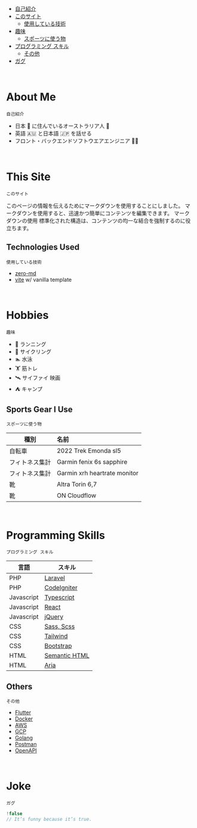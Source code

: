 <!-- TOC -->
* [自己紹介](#about-me)
* [このサイト](#this-site)
  * [使用している技術](#technologies-used)
* [趣味](#hobbies)
  * [スポーツに使う物](#sports-gear-i-use)
* [プログラミング スキル](#programming-skills)
  * [その他](#others)
* [ガグ](#joke)
<!-- TOC -->

<br>

# About Me

`自己紹介`

- 日本 🎏 に住んでいるオーストラリア人 🦘
- 英語 🇦🇺 と日本語 🇯🇵 を話せる
- フロント・バックエンドソフトウエアエンジニア 👨‍💻

<br>

# This Site

`このサイト`

このページの情報を伝えるためにマークダウンを使用することにしました。 マークダウンを使用すると、迅速かつ簡単にコンテンツを編集できます。 マークダウンの使用
標準化された構造は、コンテンツの均一な結合を強制するのに役立ちます。

## Technologies Used

`使用している技術`

- [zero-md](https://github.com/zerodevx/zero-md)
- [vite](https://vitejs.dev/) w/ vanilla template

<br>

# Hobbies

`趣味`

- 🏃‍ ランニング
- 🚴‍ サイクリング
- 🏊‍ 水泳
- 🏋 筋トレ
- 🛰️ サイファイ 映画
- ⛺️ キャンプ

## Sports Gear I Use

`スポーツに使う物`

| 種別      | 名前                           |
|---------|:-----------------------------|
| 自転車     | 2022 Trek Emonda sl5         |
| フィトネス集計 | Garmin fenix 6s sapphire     |
| フィトネス集計 | Garmin xrh heartrate monitor |
| 靴       | Altra Torin 6,7              |
| 靴       | ON Cloudflow                 |

<br>

# Programming Skills

`プログラミング スキル`

| 言語         | スキル                                                                          |
|------------|------------------------------------------------------------------------------|
| PHP        | [Laravel](https://laravel.com/)                                              |
| PHP        | [CodeIgniter](https://codeigniter.com/)                                      |
| Javascript | [Typescript](https://www.typescriptlang.org/)                                |
| Javascript | [React](https://react.dev/)                                                  |
| Javascript | [jQuery](https://jquery.com/)                                                |
| CSS        | [Sass, Scss](https://sass-lang.com/)                                         |
| CSS        | [Tailwind](https://tailwindcss.com/)                                         |
| CSS        | [Bootstrap](https://getbootstrap.com/)                                       |
| HTML       | [Semantic HTML](https://developer.mozilla.org/en-US/docs/Glossary/semantics) |
| HTML       | [Aria](https://developer.mozilla.org/en-US/docs/Web/Accessibility/ARIA)      |

## Others

`その他`

- [Flutter](https://flutter.dev/)
- [Docker](https://www.docker.com/)
- [AWS](https://aws.amazon.com/)
- [GCP](https://console.cloud.google.com/)
- [Golang](https://go.dev/)
- [Postman](https://www.postman.com/)
- [OpenAPI](https://www.openapis.org/)

<br>

# Joke

`ガグ`

```js
!false
// It’s funny because it’s true.
```